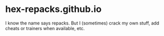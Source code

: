 # hex-repacks.github.io
I know the name says repacks. But I (sometimes) crack my own stuff, add cheats or trainers when available, etc.
